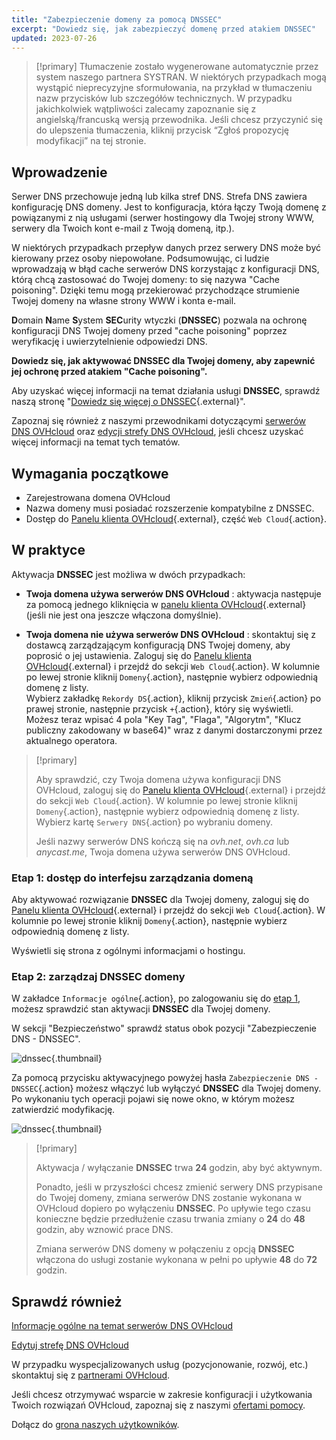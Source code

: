 ```yaml
---
title: "Zabezpieczenie domeny za pomocą DNSSEC"
excerpt: "Dowiedz się, jak zabezpieczyć domenę przed atakiem DNSSEC"
updated: 2023-07-26
---
```


> [!primary]
> Tłumaczenie zostało wygenerowane automatycznie przez system naszego partnera SYSTRAN. W niektórych przypadkach mogą wystąpić nieprecyzyjne sformułowania, na przykład w tłumaczeniu nazw przycisków lub szczegółów technicznych. W przypadku jakichkolwiek wątpliwości zalecamy zapoznanie się z angielską/francuską wersją przewodnika. Jeśli chcesz przyczynić się do ulepszenia tłumaczenia, kliknij przycisk “Zgłoś propozycję modyfikacji” na tej stronie.
>

## Wprowadzenie 

Serwer DNS przechowuje jedną lub kilka stref DNS. Strefa DNS zawiera konfigurację DNS domeny. Jest to konfiguracja, która łączy Twoją domenę z powiązanymi z nią usługami (serwer hostingowy dla Twojej strony WWW, serwery dla Twoich kont e-mail z Twoją domeną, itp.).

W niektórych przypadkach przepływ danych przez serwery DNS może być kierowany przez osoby niepowołane.
Podsumowując, ci ludzie wprowadzają w błąd cache serwerów DNS korzystając z konfiguracji DNS, którą chcą zastosować do Twojej domeny: to się nazywa "Cache poisoning".
Dzięki temu mogą przekierować przychodzące strumienie Twojej domeny na własne strony WWW i konta e-mail.

**D**omain **N**ame **S**ystem **SEC**urity wtyczki (**DNSSEC**) pozwala na ochronę konfiguracji DNS Twojej domeny przed "cache poisoning" poprzez weryfikację i uwierzytelnienie odpowiedzi DNS.

**Dowiedz się, jak aktywować DNSSEC dla Twojej domeny, aby zapewnić jej ochronę przed atakiem "Cache poisoning".**

Aby uzyskać więcej informacji na temat działania usługi **DNSSEC**, sprawdź naszą stronę "[Dowiedz się więcej o DNSSEC](/links/web/domains-dnssec){.external}".

Zapoznaj się również z naszymi przewodnikami dotyczącymi [serwerów DNS OVHcloud](/pages/web_cloud/domains/dns_server_general_information) oraz [edycji strefy DNS OVHcloud](/pages/web_cloud/domains/dns_zone_edit), jeśli chcesz uzyskać więcej informacji na temat tych tematów.

## Wymagania początkowe

- Zarejestrowana domena OVHcloud
- Nazwa domeny musi posiadać rozszerzenie kompatybilne z DNSSEC.
- Dostęp do [Panelu klienta OVHcloud](/links/manager){.external}, część `Web Cloud`{.action}.

## W praktyce

Aktywacja **DNSSEC** jest możliwa w dwóch przypadkach:

- **Twoja domena używa serwerów DNS OVHcloud** : aktywacja następuje za pomocą jednego kliknięcia w [panelu klienta OVHcloud](/links/manager){.external} (jeśli nie jest ona jeszcze włączona domyślnie).

- **Twoja domena nie używa serwerów DNS OVHcloud** : skontaktuj się z dostawcą zarządzającym konfiguracją DNS Twojej domeny, aby poprosić o jej ustawienia. Zaloguj się do [Panelu klienta OVHcloud](/links/manager){.external} i przejdź do sekcji `Web Cloud`{.action}. W kolumnie po lewej stronie kliknij `Domeny`{.action}, następnie wybierz odpowiednią domenę z listy.</br>
Wybierz zakładkę `Rekordy DS`{.action}, kliknij przycisk `Zmień`{.action} po prawej stronie, następnie przycisk `+`{.action}, który się wyświetli.</br>
Możesz teraz wpisać 4 pola "Key Tag", "Flaga", "Algorytm", "Klucz publiczny zakodowany w base64)" wraz z danymi dostarczonymi przez aktualnego operatora.

> [!primary]
>
> Aby sprawdzić, czy Twoja domena używa konfiguracji DNS OVHcloud, zaloguj się do [Panelu klienta OVHcloud](/links/manager){.external} i przejdź do sekcji `Web Cloud`{.action}. W kolumnie po lewej stronie kliknij `Domeny`{.action}, następnie wybierz odpowiednią domenę z listy. Wybierz kartę `Serwery DNS`{.action} po wybraniu domeny.
>
> Jeśli nazwy serwerów DNS kończą się na *ovh.net*, *ovh.ca* lub *anycast.me*, Twoja domena używa serwerów DNS OVHcloud.
>

### Etap 1: dostęp do interfejsu zarządzania domeną <a name="step1"></a>

Aby aktywować rozwiązanie **DNSSEC** dla Twojej domeny, zaloguj się do [Panelu klienta OVHcloud](/links/manager){.external} i przejdź do sekcji `Web Cloud`{.action}. W kolumnie po lewej stronie kliknij `Domeny`{.action}, następnie wybierz odpowiednią domenę z listy.

Wyświetli się strona z ogólnymi informacjami o hostingu. 

### Etap 2: zarządzaj DNSSEC domeny

W zakładce `Informacje ogólne`{.action}, po zalogowaniu się do [etap 1](#step1), możesz sprawdzić stan aktywacji **DNSSEC** dla Twojej domeny.

W sekcji "Bezpieczeństwo" sprawdź status obok pozycji "Zabezpieczenie DNS - DNSSEC".

![dnssec](/pages/assets/screens/control_panel/product-selection/web-cloud/domain-dns/general-information/activate-dnssec.png){.thumbnail}

Za pomocą przycisku aktywacyjnego powyżej hasła `Zabezpieczenie DNS - DNSSEC`{.action} możesz włączyć lub wyłączyć **DNSSEC** dla Twojej domeny. Po wykonaniu tych operacji pojawi się nowe okno, w którym możesz zatwierdzić modyfikację.

![dnssec](/pages/assets/screens/control_panel/product-selection/web-cloud/domain-dns/general-information/activate-dnssec-confirmation.png){.thumbnail}

> [!primary]
>
> Aktywacja / wyłączanie **DNSSEC** trwa **24** godzin, aby być aktywnym.
>
> Ponadto, jeśli w przyszłości chcesz zmienić serwery DNS przypisane do Twojej domeny, zmiana serwerów DNS zostanie wykonana w OVHcloud dopiero po wyłączeniu **DNSSEC**. Po upływie tego czasu konieczne będzie przedłużenie czasu trwania zmiany o **24** do **48** godzin, aby wznowić prace DNS.
>
> Zmiana serwerów DNS domeny w połączeniu z opcją **DNSSEC** włączona do usługi zostanie wykonana w pełni po upływie **48** do **72** godzin.
>

## Sprawdź również

[Informacje ogólne na temat serwerów DNS OVHcloud](/pages/web_cloud/domains/dns_server_general_information)

[Edytuj strefę DNS OVHcloud](/pages/web_cloud/domains/dns_zone_edit)

W przypadku wyspecjalizowanych usług (pozycjonowanie, rozwój, etc.) skontaktuj się z [partnerami OVHcloud](/links/partner).

Jeśli chcesz otrzymywać wsparcie w zakresie konfiguracji i użytkowania Twoich rozwiązań OVHcloud, zapoznaj się z naszymi [ofertami pomocy](/links/support).

Dołącz do [grona naszych użytkowników](/links/community). 